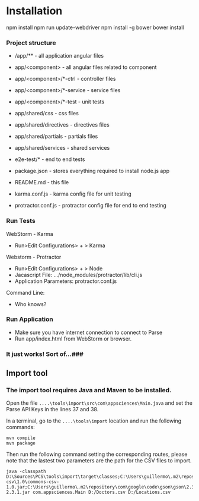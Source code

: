 # Installation #

npm install
npm run update-webdriver
npm install -g bower
bower install



### Project structure ###

- /app/** - all application angular files
- app/&lt;component> - all angular files related to component
- app/&lt;component>/*-ctrl - controller files
- app/&lt;component>/*-service - service files
- app/&lt;component>/*-test - unit tests
- app/shared/css - css files
- app/shared/directives - directives files
- app/shared/partials - partials files
- app/shared/services - shared services

- e2e-test/* - end to end tests
- package.json - stores everything required to install node.js app
- README.md - this file
- karma.conf.js - karma config file for unit testing
- protractor.conf.js - protractor config file for end to end testing


### Run Tests ###
WebStorm - Karma

- Run>Edit Configurations> + > Karma

Webstorm - Protractor
- Run>Edit Configurations> + > Node
- Jacascript File: .../node_modules/protractor/lib/cli.js
- Application Parameters: protractor.conf.js

Command Line:
- Who knows?

### Run Application ###

- Make sure you have internet connection to connect to Parse
- Run app/index.html from WebStorm or browser.

### It just works! Sort of...###

## Import tool ##

### The import tool requires Java and Maven to be installed. ###

Open the file `....\tools\import\src\com\appsciences\Main.java` and set the Parse API Keys in the lines 37 and 38.

In a terminal, go to the `....\tools\import` location and run the following commands:
```
mvn compile
mvn package
```

Then run the following command setting the corresponding routes, please note that the lastest two parameters are the path for the CSV files to import.

```
java -classpath D:\Sources\PCS\tools\import\target\classes;C:\Users\guillermo\.m2\repository\org\apache\commons\commons-csv\1.0\commons-csv-1.0.jar;C:\Users\guillermo\.m2\repository\com\google\code\gson\gson\2.3.1\gson-2.3.1.jar com.appsciences.Main D:/Doctors.csv D:/Locations.csv
```